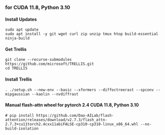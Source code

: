 ### for CUDA 11.8, Python 3.10

#### Install Updates
```console
sudo apt update 
sudo apt install -y git wget curl zip unzip tmux htop build-essential ninja-build
```

#### Get Trellis
```console
git clone --recurse-submodules https://github.com/microsoft/TRELLIS.git
cd TRELLIS
```

#### Install Trellis
```console
. ./setup.sh --new-env --basic --xformers --diffoctreerast --spconv --mipgaussian --kaolin --nvdiffrast
```

#### Manual flash-attn wheel for pytorch 2.4  CUDA 11.8, Python 3.10
```console
# pip install https://github.com/Dao-AILab/flash-attention/releases/download/v2.7.3/flash_attn-2.7.3+cu11torch2.4cxx11abiFALSE-cp310-cp310-linux_x86_64.whl --no-build-isolation
```
